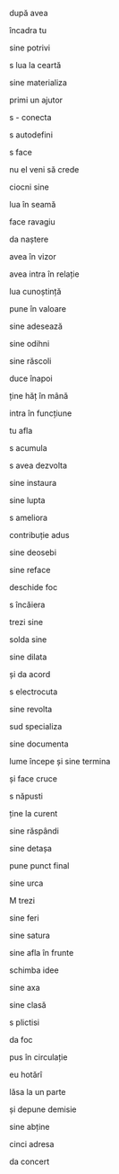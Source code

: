 după avea

încadra tu

sine potrivi

s lua la ceartă

sine materializa

primi un ajutor

s - conecta

s autodefini

s face

nu el veni să crede

ciocni sine

lua în seamă

face ravagiu

da naștere

avea în vizor

avea intra în relație

lua cunoștință

pune în valoare

sine adesează

sine odihni

sine răscoli

duce înapoi

ține hăț în mână

intra în funcțiune

tu afla

s acumula

s avea dezvolta

sine instaura

sine lupta

s ameliora

contribuție adus

sine deosebi

sine reface

deschide foc

s încăiera

trezi sine

solda sine

sine dilata

și da acord

s electrocuta

sine revolta

sud specializa

sine documenta

lume începe și sine termina

și face cruce

s năpusti

ține la curent

sine răspândi

sine detașa

pune punct final

sine urca

M trezi

sine feri

sine satura

sine afla în frunte

schimba idee

sine axa

sine clasă

s plictisi

da foc

pus în circulație

eu hotărî

lăsa la un parte

și depune demisie

sine abține

cinci adresa

da concert

